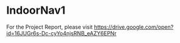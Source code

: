# IndoorNav1
For the Project Report, please visit https://drive.google.com/open?id=16JUGr6s-Dc-cyYo4njsRNB_eAZY6EPNr
